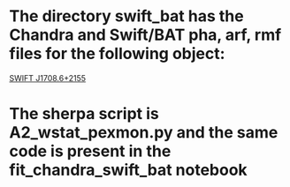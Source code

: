 # The directory swift_bat has the Chandra and Swift/BAT pha, arf, rmf files for the following object:
[SWIFT J1708.6+2155](https://swift.gsfc.nasa.gov/results/bs105mon/862)
# The sherpa script is A2_wstat_pexmon.py and the same code is present in the fit_chandra_swift_bat notebook



